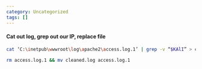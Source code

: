 ```yaml
---
category: Uncategorized
tags: []
---
```

#### Cat out log, grep out our IP, replace file
```bash - target
cat ‘C:\inetpub\wwwroot\log\apache2\access.log.1’ | grep -v “$KAlI” > cleaned.log
```

```bash - target
rm access.log.1 && mv cleaned.log access.log.1
```